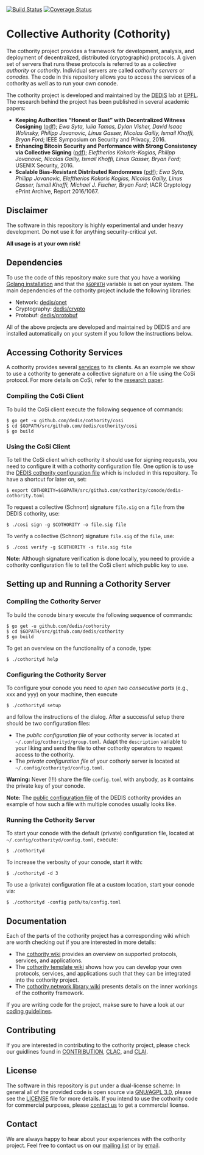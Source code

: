 [![Build Status](https://travis-ci.org/dedis/cothority.svg?branch=master)](https://travis-ci.org/dedis/cothority)
[![Coverage Status](https://coveralls.io/repos/github/dedis/cothority/badge.svg)](https://coveralls.io/github/dedis/cothority)


# Collective Authority (Cothority)

The cothority project provides a framework for development, analysis, and deployment of decentralized, distributed (cryptographic) protocols. A given set of servers that runs these protocols is referred to as a *collective authority* or *cothority*. Individual servers are called *cothority servers* or *conodes*. The code in this repository allows you to access the services of a cothority as well as to run your own conode.

The cothority project is developed and maintained by the [DEDIS](http://dedis.epfl.ch) lab at [EPFL](https://epfl.ch). The research behind the project has been published in several academic papers:

- **Keeping Authorities “Honest or Bust” with Decentralized Witness Cosigning** ([pdf](http://arxiv.org/pdf/1503.08768.pdf)); *Ewa Syta, Iulia Tamas, Dylan Visher, David Isaac Wolinsky, Philipp Jovanovic, Linus Gasser, Nicolas Gailly, Ismail Khoffi, Bryan Ford*; IEEE Symposium on Security and Privacy, 2016. 
- **Enhancing Bitcoin Security and Performance with Strong Consistency via Collective Signing** ([pdf](https://www.usenix.org/system/files/conference/usenixsecurity16/sec16_paper_kokoris-kogias.pdf)); *Eleftherios Kokoris-Kogias, Philipp Jovanovic, Nicolas Gailly, Ismail Khoffi, Linus Gasser, Bryan Ford*; USENIX Security, 2016.
- **Scalable Bias-Resistant Distributed Randomness** ([pdf](https://eprint.iacr.org/2016/1067.pdf)); *Ewa Syta, Philipp Jovanovic, Eleftherios Kokoris Kogias, Nicolas Gailly, Linus Gasser, Ismail Khoffi, Michael J. Fischer, Bryan Ford*; IACR Cryptology ePrint Archive, Report 2016/1067.


## Disclaimer 

The software in this repository is highly experimental and under heavy development. Do not use it for anything security-critical yet.

**All usage is at your own risk**!

## Dependencies

To use the code of this repository make sure that you have a working [Golang installation](https://golang.org/doc/install) and that the
[`$GOPATH`](https://golang.org/doc/code.html#GOPATH) variable is set on your system. The main dependencies of the cothority project include the following libraries: 

- Network: [dedis/onet](https://github.com/dedis/onet)
- Cryptography: [dedis/crypto](https://github.com/dedis/crypto)
- Protobuf: [dedis/protobuf](https://github.com/dedis/protobuf)

All of the above projects are developed and maintained by DEDIS and are installed automatically on your system if you follow the instructions below.

## Accessing Cothority Services

A cothority provides several [services](https://github.com/dedis/cothority/wiki/Apps) to its clients. As an example we show to use a cothority to generate a collective signature on a file using the CoSi protocol. For more details on CoSi, refer to the [research paper](https://arxiv.org/pdf/1503.08768.pdf).

### Compiling the CoSi Client

To build the CoSi client execute the following sequence of commands:

```
$ go get -u github.com/dedis/cothority/cosi
$ cd $GOPATH/src/github.com/dedis/cothority/cosi
$ go build
```

### Using the CoSi Client

To tell the CoSi client which cothority it should use for signing requests, you need to configure it with a cothority configuration file. One option is to use the [DEDIS cothority configuration file](https://github.com/dedis/cothority/blob/master/dedis-servers.toml) which is included in this repository. To have a shortcut for later on, set:

```
$ export COTHORITY=$GOPATH/src/github.com/cothority/conode/dedis-cothority.toml 
```

To request a collective (Schnorr) signature `file.sig` on a `file` from the DEDIS cothority, use:

```
$ ./cosi sign -g $COTHORITY -o file.sig file
```

To verify a collective (Schnorr) signature `file.sig` of the `file`, use:

```
$ ./cosi verify -g $COTHORITY -s file.sig file
```

**Note:** Although signature verification is done locally, you need to provide a cothority configuration file to tell the CoSi client which public key to use.

## Setting up and Running a Cothority Server

### Compiling the Cothority Server

To build the conode binary execute the following sequence of commands:

```
$ go get -u github.com/dedis/cothority
$ cd $GOPATH/src/github.com/dedis/cothority
$ go build
```

To get an overview on the functionality of a conode, type:

```
$ ./cothorityd help
```

### Configuring the Cothority Server

To configure your conode you need to *open two consecutive ports* (e.g., xxx and yyy) on your machine, then execute

```
$ ./cothorityd setup
```

and follow the instructions of the dialog. After a successful setup there should be two configuration files:

- The *public configuration file* of your cothority server is located at `~/.config/cothorityd/group.toml`. Adapt the `description` variable to your liking and send the file to other cothority operators to request access to the cothority. 
- The *private configuration file* of your cothoriy server is located at `~/.config/cothorityd/config.toml`.

**Warning:** Never (!!!) share the file `config.toml` with anybody, as it contains the private key of your conode.

**Note:** The [public configuration file](https://github.com/dedis/cothority/blob/master/dedis-servers.toml) of the DEDIS cothority provides an example of how such a file with multiple conodes usually looks like.

### Running the Cothority Server

To start your conode with the default (private) configuration file, located at `~/.config/cothorityd/config.toml`, execute:

```
$ ./cothorityd
```

To increase the verbosity of your conode, start it with:

```
$ ./cothorityd -d 3
```

To use a (private) configuration file at a custom location, start your conode via:

```
$ ./cothorityd -config path/to/config.toml
```

## Documentation

Each of the parts of the cothority project has a corresponding wiki which are worth checking out if you are interested in more details:

- The [cothority wiki](https://github.com/dedis/cothority/wiki) provides an overview on supported protocols, services, and applications.
- The [cothority template wiki](https://github.com/dedis/cothority_template/wiki) shows how you can develop your own protocols, services, and applications such that they can be integrated into the cothority project.
- The [cothority network library wiki]() presents details on the inner workings of the cothority framework.

If you are writing code for the project, makse sure to have a look at our [coding guidelines](https://github.com/dedis/Coding).

## Contributing

If you are interested in contributing to the cothority project, please check our guidlines found in [CONTRIBUTION](https://github.com/dedis/cothority/blob/master/CONTRIBUTION), [CLAC](https://github.com/dedis/cothority/blob/master/CLAC), and [CLAI](https://github.com/dedis/cothority/blob/master/CLAI).

## License

The software in this repository is put under a dual-license scheme: In general all of the provided code is open source via [GNU/AGPL 3.0](https://www.gnu.org/licenses/agpl-3.0.en.html), please see the [LICENSE](https://github.com/dedis/cothority/blob/master/LICENSE.AGPL) file for more details. If you intend to use the cothority code for commercial purposes, please [contact us]() to get a commercial license.

## Contact

We are always happy to hear about your experiences with the cothority project. Feel free to contact us on our [mailing list](https://groups.google.com/forum/#!forum/cothority) or by [email]().

